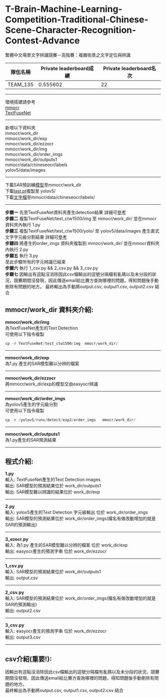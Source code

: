 # T-Brain-Machine-Learning-Competition-Traditional-Chinese-Scene-Character-Recognition-Contest-Advance
繁體中文場景文字辨識競賽－高階賽：複雜街景之文字定位與辨識

|  隊伍名稱 | Private leaderboard成績  | Private leaderboard名次  |
| ------------ | ------------ | ------------ |
|  TEAM_135 |  0.555602 |  22 |


------------



環境搭建請參考  
[mmocr](https://github.com/ananzeng/T-Brain-Machine-Learning-Competition-Traditional-Chinese-Scene-Character-Recognition-Contest-Advance/blob/main/MMOCR_Tutorial_env_install_train_dataset.ipynb "mmocr")  
[TextFuseNet](https://github.com/ananzeng/T-Brain-Machine-Learning-Competition-Traditional-Chinese-Scene-Character-Recognition-Contest-Advance/blob/main/TextFuseNet.ipynb "TextFuseNet")

------------


新增以下資料夾  
mmocr/work_dir  
mmocr/work_dir/exp  
mmocr/work_dir/ezzocr  
mmocr/work_dir/img  
mmocr/work_dir/order_imgs  
mmocr/work_dir/outputs1  
mmocr/data/chineseocr/labels  
yolov5/data/images  

------------


下載SAR預訓練[模型](https://download.openmmlab.com/mmocr/textrecog/sar/sar_r31_parallel_decoder_chineseocr_20210507-b4be8214.pth "模型")至mmocr/work_dir  
下載[last.pt](https://drive.google.com/file/d/1Aq32QROGIP8976485F_xF49RPA1j40Cl/view?usp=sharing "last.pt")複製至 yolov5/  
下載[文字檔](https://drive.google.com/file/d/1xRzidgcAIz29ufCLLvbdV5JEtSA9VqsS/view?usp=sharing "文字檔")至mmocr/data/chineseocr/labels/  

------------


**步驟一** 先至TextFuseNet資料夾產生detection結果 詳細可[參考](https://github.com/ananzeng/T-Brain-Machine-Learning-Competition-Traditional-Chinese-Scene-Character-Recognition-Contest-Advance/blob/main/TextFuseNet/README.md "參考")  
**步驟二** 複製TextFuseNet/test_ctw1500/img  至 mmocr/work_dir/ 並在mmocr資料夾內執行 1.py  
**步驟三** 複製TextFuseNet/test_ctw1500/yolo/ 至 yolov5/data/images 產生直式文字字元級分割結果 詳細可[參考](https://github.com/ananzeng/T-Brain-Machine-Learning-Competition-Traditional-Chinese-Scene-Character-Recognition-Contest-Advance/blob/main/yolov5/README.md "參考")  
**步驟四** 將產生的order_imgs 資料夾複製到 mmocr/work_dir/ 並在mmocr資料夾內執行 2.py  
**步驟五** 執行 3.py  
至此步驟所有的字元辨識已結束  
**步驟六** 執行 1_csv.py && 2_csv.py && 3_csv.py  
**步驟七** 因輸出有逗點沒消除因此csv檔輸出的逗號分隔檔有亂碼以及未分段的狀況，競賽期間沒發現，因此傳送email給比賽方查詢哪裡的問題，得知問題後手動刪除有問題的地方。 最終輸出為手動將output.csv, output1.csv, output2.csv 結合  



## mmocr/work_dir 資料夾介紹:  
**mmocr/work_dir/img**  
為TextFuseNet產生的Text Detection  
可使用以下指令複製  
```python
cp -r TextFuseNet/test_ctw1500/img  mmocr/work_dir/  
```

------------


**mmocr/work_dir/exp**  
為1.py 產生的SAR模型難以分辨的檔案  

------------


**mmocr/work_dir/ezzocr**  
將mmocr/work_dir/exp的模型交由easyocr辨識  

------------


**mmocr/work_dir/order_imgs**  
為yolov5產生的字元級分割  
可使用以下指令複製  
```python
cp -r /yolov5/runs/detect/exp2/order_imgs   mmocr/work_dir/  
```

------------


**mmocr/work_dir/outputs1**  
為1.py產生的SAR預測結果  

------------


## 程式介紹:  
**1.py**  
輸入: TextFuseNet產生的Text Detection images  
輸出: SAR模型的預測結果位於 work_dir/outputs1  
輸出: SAR模型難以辨識的結果位於 work_dir/exp  

------------


**2.py**  
輸入: yolov5產生的Text Detection 字元級輸出 位於 work_dir/order_imgs  
輸出: SAR模型的預測結果位於 work_dir/order_imgs(檔名有做改動增加的就是SAR的預測輸出)  

------------


**3_ezocr.py**  
輸入: 為1.py 產生的SAR模型難以分辨的檔案 位於 work_dir/exp  
輸出: easyocr產生的預測字串 位於 work_dir/ezzocr  

------------


**1_csv.py**  
輸入: SAR模型的預測結果位於 work_dir/outputs1  
輸出: output.csv  

------------


**2_csv.py**  
輸入: SAR模型的預測結果位於 work_dir/order_imgs(檔名有做改動增加的就是SAR的預測輸出)  
輸出: output2.csv  

------------


**3_csv.py**  
輸入: easyocr產生的預測字串 位於 work_dir/ezzocr  
輸出: output3.csv  

------------

## csv介紹(重要!):  
因輸出有逗點沒消除因此csv檔輸出的逗號分隔檔有亂碼以及未分段的狀況，競賽期間沒發現，因此傳送email給比賽方查詢哪裡的問題，得知問題後手動刪除有問題的地方。  
最終輸出為手動將output.csv, output1.csv, output2.csv 結合  



